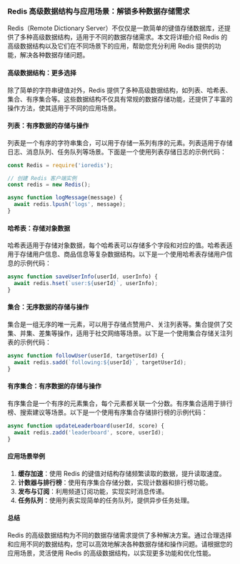 ### **Redis 高级数据结构与应用场景：解锁多种数据存储需求**

Redis（Remote Dictionary Server）不仅仅是一款简单的键值存储数据库，还提供了多种高级数据结构，适用于不同的数据存储需求。本文将详细介绍 Redis 的高级数据结构以及它们在不同场景下的应用，帮助您充分利用 Redis 提供的功能，解决各种数据存储问题。

#### **高级数据结构：更多选择**

除了简单的字符串键值对外，Redis 提供了多种高级数据结构，如列表、哈希表、集合、有序集合等。这些数据结构不仅具有常规的数据存储功能，还提供了丰富的操作方法，使其适用于不同的应用场景。

#### **列表：有序数据的存储与操作**

列表是一个有序的字符串集合，可以用于存储一系列有序的元素。列表适用于存储日志、消息队列、任务队列等场景。下面是一个使用列表存储日志的示例代码：

```javascript
const Redis = require('ioredis');

// 创建 Redis 客户端实例
const redis = new Redis();

async function logMessage(message) {
  await redis.lpush('logs', message);
}
```

#### **哈希表：存储对象数据**

哈希表适用于存储对象数据，每个哈希表可以存储多个字段和对应的值。哈希表适用于存储用户信息、商品信息等复杂数据结构。以下是一个使用哈希表存储用户信息的示例代码：

```javascript
async function saveUserInfo(userId, userInfo) {
  await redis.hset(`user:${userId}`, userInfo);
}
```

#### **集合：无序数据的存储与操作**

集合是一组无序的唯一元素，可以用于存储点赞用户、关注列表等。集合提供了交集、并集、差集等操作，适用于社交网络等场景。以下是一个使用集合存储关注列表的示例代码：

```javascript
async function followUser(userId, targetUserId) {
  await redis.sadd(`following:${userId}`, targetUserId);
}
```

#### **有序集合：有序数据的存储与操作**

有序集合是一个有序的元素集合，每个元素都关联一个分数。有序集合适用于排行榜、搜索建议等场景。以下是一个使用有序集合存储排行榜的示例代码：

```javascript
async function updateLeaderboard(userId, score) {
  await redis.zadd('leaderboard', score, userId);
}
```

#### **应用场景举例**

1. **缓存加速**：使用 Redis 的键值对结构存储频繁读取的数据，提升读取速度。
2. **计数器与排行榜**：使用有序集合存储分数，实现计数器和排行榜功能。
3. **发布与订阅**：利用频道订阅功能，实现实时消息传递。
4. **任务队列**：使用列表实现简单的任务队列，提供异步任务处理。

#### **总结**

Redis 的高级数据结构为不同的数据存储需求提供了多种解决方案。通过合理选择和应用不同的数据结构，您可以高效地解决各种数据存储和操作问题。请根据您的应用场景，灵活使用 Redis 的高级数据结构，以实现更多功能和优化性能。
